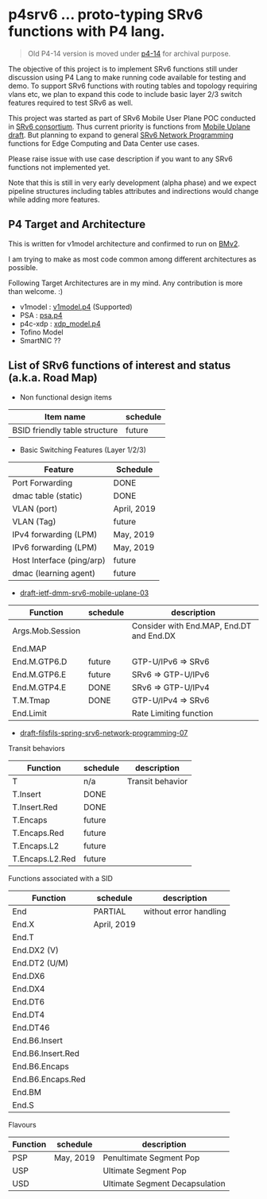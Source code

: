 # p4srv6 ... proto-typing SRv6 functions with P4 lang.

> Old P4-14 version is moved under [p4-14](https://github.com/ebiken/p4srv6/tree/master/p4-14) for archival purpose.  

The objective of this project is to implement SRv6 functions still under discussion using P4 Lang to make running code available for testing and demo.
To support SRv6 functions with routing tables and topology requiring vlans etc, we plan to expand this code to include basic layer 2/3 switch features required to test SRv6 as well.

This project was started as part of SRv6 Mobile User Plane POC conducted in [SRv6 consortium](https://seg6.net).
Thus current priority is functions from [Mobile Uplane draft](https://datatracker.ietf.org/doc/draft-ietf-dmm-srv6-mobile-uplane/).
But planning to expand to general [SRv6 Network Programming](https://datatracker.ietf.org/doc/draft-filsfils-spring-srv6-network-programming/) functions for Edge Computing and Data Center use cases.

Please raise issue with use case description if you want to any SRv6 functions not implemented yet.

Note that this is still in very early development (alpha phase) and we expect pipeline structures including tables attributes and indirections would change while adding more features.

## P4 Target and Architecture

This is written for v1model architecture and confirmed to run on [BMv2](https://github.com/p4lang/behavioral-model).

I am trying to make as most code common among different architectures as possible.

Following Target Architectures are in my mind. Any contribution is more than welcome. :)
* v1model : [v1model.p4](https://github.com/p4lang/p4c/blob/master/p4include/v1model.p4) (Supported)
* PSA : [psa.p4](https://github.com/p4lang/p4c/blob/master/p4include/psa.p4)
* p4c-xdp : [xdp_model.p4](https://github.com/vmware/p4c-xdp/blob/master/p4include/xdp_model.p4) 
* Tofino Model
* SmartNIC ??

## List of SRv6 functions of interest and status (a.k.a. Road Map)

* Non functional design items

| Item name | schedule |
|-----------|----------|
| BSID friendly table structure | future |

* Basic Switching Features (Layer 1/2/3)

| Feature | Schedule |
|---------|----------|
| Port Forwarding | DONE |
| dmac table (static) | DONE |
| VLAN (port) | April, 2019 |
| VLAN (Tag) | future |
| IPv4 forwarding (LPM) | May, 2019 |
| IPv6 forwarding (LPM) | May, 2019 |
| Host Interface (ping/arp) | future |
| dmac (learning agent) | future |


* [draft-ietf-dmm-srv6-mobile-uplane-03](https://datatracker.ietf.org/doc/draft-ietf-dmm-srv6-mobile-uplane/)

| Function | schedule | description |
|----------|----------|-------------|
| Args.Mob.Session | | Consider with End.MAP, End.DT and End.DX |
| End.MAP | | |
| End.M.GTP6.D | future | GTP-U/IPv6 => SRv6 |
| End.M.GTP6.E | future | SRv6 => GTP-U/IPv6 |
| End.M.GTP4.E | DONE | SRv6 => GTP-U/IPv4 |
| T.M.Tmap | DONE | GTP-U/IPv4 => SRv6 |
| End.Limit | | Rate Limiting function |

* [draft-filsfils-spring-srv6-network-programming-07](https://datatracker.ietf.org/doc/draft-filsfils-spring-srv6-network-programming/)

Transit behaviors

| Function | schedule | description |
|----------|----------|-------------|
| T | n/a | Transit behavior|
| T.Insert | DONE | |
| T.Insert.Red | DONE | |
| T.Encaps | future | |
| T.Encaps.Red | future | |
| T.Encaps.L2 | future | |
| T.Encaps.L2.Red | future | |

Functions associated with a SID

| Function | schedule | description |
|----------|----------|-------------|
| End | PARTIAL | without error handling |
| End.X | April, 2019 | |
| End.T | | |
| End.DX2 (V) | | |
| End.DT2 (U/M) | | |
| End.DX6 | | |
| End.DX4 | | |
| End.DT6 | | |
| End.DT4 | | |
| End.DT46 | | |
| End.B6.Insert | | |
| End.B6.Insert.Red | | |
| End.B6.Encaps | | |
| End.B6.Encaps.Red | | |
| End.BM | | |
| End.S | | |

Flavours

| Function | schedule | description |
|----------|----------|-------------|
| PSP | May, 2019 | Penultimate Segment Pop |
| USP | | Ultimate Segment Pop |
| USD | | Ultimate Segment Decapsulation |

